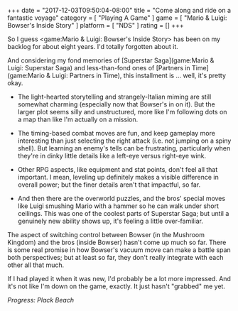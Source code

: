 +++
date = "2017-12-03T09:50:04-08:00"
title = "Come along and ride on a fantastic voyage"
category = [ "Playing A Game" ]
game = [ "Mario & Luigi: Bowser's Inside Story" ]
platform = [ "NDS" ]
rating = []
+++

So I guess <game:Mario & Luigi: Bowser's Inside Story> has been on my backlog for about eight years.  I'd totally forgotten about it.

And considering my fond memories of [Superstar Saga](game:Mario & Luigi: Superstar Saga) and less-than-fond ones of [Partners in Time](game:Mario & Luigi: Partners in Time), this installment is ... well, it's pretty okay.

* The light-hearted storytelling and strangely-Italian miming are still somewhat charming (especially now that Bowser's in on it).  But the larger plot seems silly and unstructured, more like I'm following dots on a map than like I'm actually on a mission.

* The timing-based combat moves are fun, and keep gameplay more interesting than just selecting the right attack (i.e. not jumping on a spiny shell).  But learning an enemy's tells can be frustrating, particularly when they're in dinky little details like a left-eye versus right-eye wink.

* Other RPG aspects, like equipment and stat points, don't feel all that important.  I mean, leveling up definitely makes a visible difference in overall power; but the finer details aren't that impactful, so far.

* And then there are the overworld puzzles, and the bros' special moves like Luigi smushing Mario with a hammer so he can walk under short ceilings.  This was one of the coolest parts of Superstar Saga; but until a genuinely new ability shows up, it's feeling a little over-familiar.

The aspect of switching control between Bowser (in the Mushroom Kingdom) and the bros (inside Bowser) hasn't come up much so far.  There is some real promise in how Bowser's vacuum move can make a battle span both perspectives; but at least so far, they don't really integrate with each other all that much.

If I had played it when it was new, I'd probably be a lot more impressed.  And it's not like I'm down on the game, exactly.  It just hasn't "grabbed" me yet.

<i>Progress: Plack Beach</i>

